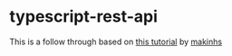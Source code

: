 # typescript-rest-api

This is a follow through based on [this tutorial](https://www.toptal.com/express-js/nodejs-typescript-rest-api-pt-1) by [makinhs](https://github.com/makinhs)
